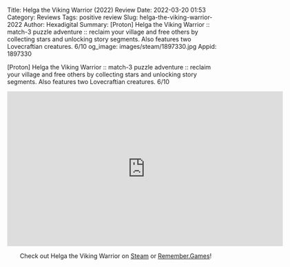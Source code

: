 Title: Helga the Viking Warrior (2022) Review
Date: 2022-03-20 01:53
Category: Reviews
Tags: positive review
Slug: helga-the-viking-warrior-2022
Author: Hexadigital
Summary: [Proton] Helga the Viking Warrior :: match-3 puzzle adventure :: reclaim your village and free others by collecting stars and unlocking story segments. Also features two Lovecraftian creatures. 6/10
og_image: images/steam/1897330.jpg
Appid: 1897330

[Proton] Helga the Viking Warrior :: match-3 puzzle adventure :: reclaim your village and free others by collecting stars and unlocking story segments. Also features two Lovecraftian creatures. 6/10

<center><iframe src="https://www.youtube.com/embed/zgYjELQKdKU?feature=oembed" allow="accelerometer; autoplay; encrypted-media; gyroscope; picture-in-picture" width="640" height="360" frameborder="0"></iframe>

Check out Helga the Viking Warrior on [Steam](https://store.steampowered.com/app/1897330/?curator_clanid=34633900) or [Remember.Games](https://remember.games/game/3830/)!</center>
